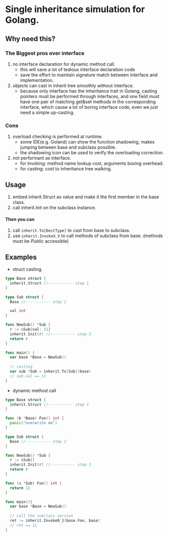 # Single inheritance simulation for Golang.

## Why need this?

### The Biggest pros over interface
1. no interface declaration for dynamic method call.
   - this will save a lot of tedious interface declaration code
   - save the effort to maintain signature match between interface and implementation.
2. objects can cast in inherit tree smoothly without interface.
   - because only interface has the inheritance trait in Golang, 
casting pointers must be performed through interfaces, 
and one field must have one pair of matching get&set methods in the corresponding interface, 
which cause a lot of boring interface code, even we just need a simple up-casting.

### Cons
1. overload checking is performed at runtime.
   - some IDE(e.g. Goland) can show the function shadowing, makes jumping between base and subclass possible.
   - the shadowing icon can be used to verify the overloading correction.
2. not performant as interface.
   - for invoking: method name lookup cost, arguments boxing overhead.
   - for casting: cost to inheritance tree walking.

## Usage
1. embed inherit.Struct as value and make it the first member in the base class.
2. call inherit.Init on the subclass instance.

#### Then you can
1. call `inherit.To[DestType]` to cast from base to subclass.
2. use `inherit.InvokeX_X` to call methods of subclass from base. (methods must be *Public* accessible)

## Examples

- struct casting.
```go
type Base struct {
  inherit.Struct //----------- step 1
}

type Sub struct {
  Base //----------- step 2

  val int	
}

func NewSub() *Sub {
  r := &Sub{val: 11}
  inherit.Init(r) //----------- step 3
  return r
}

func main() {
  var base *Base = NewSub()	
	
  // casting
  var sub *Sub = inherit.To[Sub](base)
  // sub.val == 11
}
```

- dynamic method call
```go
type Base struct {
  inherit.Struct //----------- step 1 
}

func (b *Base) Foo() int {
  panic("overwrite me")
}

type Sub struct {
  Base //----------- step 2 
}

func NewSub() *Sub {
  r := &Sub{}
  inherit.Init(r) //----------- step 3
  return r
}

func (s *Sub) Foo() int {
  return 11
}

func main(){
  var base *Base = NewSub()	
  
  // call the subclass version
  ret := inherit.Invoke0_1(base.Foo, base)
  // ret == 11
}
```
